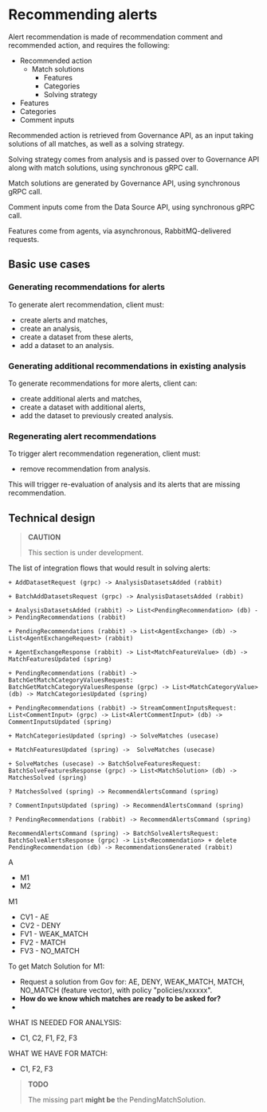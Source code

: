 # Recommending alerts

Alert recommendation is made of recommendation comment and recommended action, and requires the following:

- Recommended action
  - Match solutions
      - Features
      - Categories
      - Solving strategy
- Features
- Categories
- Comment inputs

Recommended action is retrieved from Governance API, as an input taking solutions of all matches, as well as a solving strategy.

Solving strategy comes from analysis and is passed over to Governance API along with match solutions, using synchronous gRPC call.

Match solutions are generated by Governance API, using synchronous gRPC call.

Comment inputs come from the Data Source API, using synchronous gRPC call.

Features come from agents, via asynchronous, RabbitMQ-delivered requests.

## Basic use cases

### Generating recommendations for alerts

To generate alert recommendation, client must:

- create alerts and matches,
- create an analysis,
- create a dataset from these alerts,
- add a dataset to an analysis.

### Generating additional recommendations in existing analysis

To generate recommendations for more alerts, client can:

- create additional alerts and matches,
- create a dataset with additional alerts,
- add the dataset to previously created analysis.

### Regenerating alert recommendations

To trigger alert recommendation regeneration, client must:

- remove recommendation from analysis.

This will trigger re-evaluation of analysis and its alerts that are missing recommendation.

## Technical design

> **CAUTION**
>
> This section is under development.

The list of integration flows that would result in solving alerts:

```
+ AddDatasetRequest (grpc) -> AnalysisDatasetsAdded (rabbit)

+ BatchAddDatasetsRequest (grpc) -> AnalysisDatasetsAdded (rabbit)

+ AnalysisDatasetsAdded (rabbit) -> List<PendingRecommendation> (db) -> PendingRecommendations (rabbit)

+ PendingRecommendations (rabbit) -> List<AgentExchange> (db) -> List<AgentExchangeRequest> (rabbit)

+ AgentExchangeResponse (rabbit) -> List<MatchFeatureValue> (db) -> MatchFeaturesUpdated (spring)

+ PendingRecommendations (rabbit) -> BatchGetMatchCategoryValuesRequest: BatchGetMatchCategoryValuesResponse (grpc) -> List<MatchCategoryValue> (db) -> MatchCategoriesUpdated (spring)

+ PendingRecommendations (rabbit) -> StreamCommentInputsRequest: List<CommentInput> (grpc) -> List<AlertCommentInput> (db) -> CommentInputsUpdated (spring)

+ MatchCategoriesUpdated (spring) -> SolveMatches (usecase)

+ MatchFeaturesUpdated (spring) ->  SolveMatches (usecase)

+ SolveMatches (usecase) -> BatchSolveFeaturesRequest: BatchSolveFeaturesResponse (grpc) -> List<MatchSolution> (db) -> MatchesSolved (spring)

? MatchesSolved (spring) -> RecommendAlertsCommand (spring)

? CommentInputsUpdated (spring) -> RecommendAlertsCommand (spring)

? PendingRecommendations (rabbit) -> RecommendAlertsCommand (spring)

RecommendAlertsCommand (spring) -> BatchSolveAlertsRequest: BatchSolveAlertsResponse (grpc) -> List<Recommendation> + delete PendingRecommendation (db) -> RecommendationsGenerated (rabbit)
```

A
- M1
- M2

M1
- CV1 - AE
- CV2 - DENY
- FV1 - WEAK_MATCH
- FV2 - MATCH
- FV3 - NO_MATCH

To get Match Solution for M1:
- Request a solution from Gov for: AE, DENY, WEAK_MATCH, MATCH, NO_MATCH (feature vector), with policy "policies/xxxxxx".
- **How do we know which matches are ready to be asked for?**
- 

WHAT IS NEEDED FOR ANALYSIS:

- C1, C2, F1, F2, F3

WHAT WE HAVE FOR MATCH:

- C1, F2, F3


> **TODO**
>
> The missing part **might be** the PendingMatchSolution.
>
